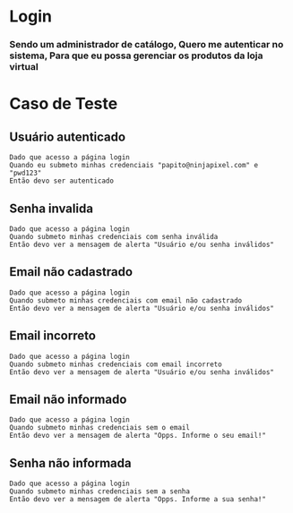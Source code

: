 
#   Login
### Sendo um administrador de catálogo, Quero me autenticar no sistema, Para que eu possa gerenciar os produtos da loja virtual

# Caso de Teste
## Usuário autenticado
    Dado que acesso a página login
    Quando eu submeto minhas credenciais "papito@ninjapixel.com" e "pwd123"
    Então devo ser autenticado

## Senha invalida
    Dado que acesso a página login
    Quando submeto minhas credenciais com senha inválida
    Então devo ver a mensagem de alerta "Usuário e/ou senha inválidos"

## Email não cadastrado
    Dado que acesso a página login
    Quando submeto minhas credenciais com email não cadastrado
    Então devo ver a mensagem de alerta "Usuário e/ou senha inválidos"

## Email incorreto
    Dado que acesso a página login
    Quando submeto minhas credenciais com email incorreto
    Então devo ver a mensagem de alerta "Usuário e/ou senha inválidos"

## Email não informado
    Dado que acesso a página login
    Quando submeto minhas credenciais sem o email
    Então devo ver a mensagem de alerta "Opps. Informe o seu email!"

## Senha não informada
    Dado que acesso a página login
    Quando submeto minhas credenciais sem a senha
    Então devo ver a mensagem de alerta "Opps. Informe a sua senha!"